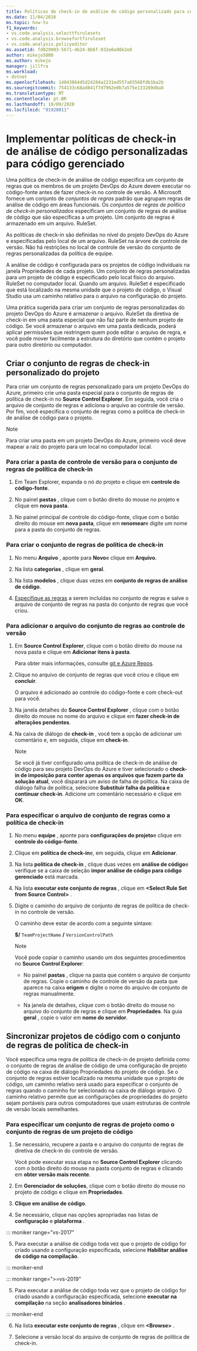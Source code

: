 ```yaml
---
title: Políticas de check-in de análise de código personalizado para código gerenciado
ms.date: 11/04/2016
ms.topic: how-to
f1_keywords:
- vs.code.analysis.selecttfsrulesets
- vs.code.analysis.browsefortfsruleset
- vs.code.analysis.policyeditor
ms.assetid: fd029003-5671-4b24-8b6f-032e0a98b2e8
author: mikejo5000
ms.author: mikejo
manager: jillfra
ms.workload:
- dotnet
ms.openlocfilehash: 1404386445d24284a2231ed557a65568fdb1ba2b
ms.sourcegitcommit: 754133c68ad841f7d7962e0b7a575e133289d8a8
ms.translationtype: MT
ms.contentlocale: pt-BR
ms.lasthandoff: 10/09/2020
ms.locfileid: "91928011"
---
```

# <a name="implement-custom-code-analysis-check-in-policies-for-managed-code"></a>Implementar políticas de check-in de análise de código personalizadas para código gerenciado

Uma política de check-in de análise de código especifica um conjunto de regras que os membros de um projeto DevOps do Azure devem executar no código-fonte antes de fazer check-in no controle de versão. A Microsoft fornece um conjunto de *conjuntos de regras* padrão que agrupam regras de análise de código em áreas funcionais. Os *conjuntos de regras de política de check-in personalizados* especificam um conjunto de regras de análise de código que são específicas a um projeto. Um conjunto de regras é armazenado em um arquivo. RuleSet.

As políticas de check-in são definidas no nível do projeto DevOps do Azure e especificadas pelo local de um arquivo. RuleSet na árvore de controle de versão. Não há restrições no local de controle de versão do conjunto de regras personalizadas da política de equipe.

A análise de código é configurada para os projetos de código individuais na janela Propriedades de cada projeto. Um conjunto de regras personalizadas para um projeto de código é especificado pelo local físico do arquivo. RuleSet no computador local. Quando um arquivo. RuleSet é especificado que está localizado na mesma unidade que o projeto de código, o Visual Studio usa um caminho relativo para o arquivo na configuração do projeto.

Uma prática sugerida para criar um conjunto de regras personalizadas do projeto DevOps do Azure é armazenar o arquivo. RuleSet da diretiva de check-in em uma pasta especial que não faz parte de nenhum projeto de código. Se você armazenar o arquivo em uma pasta dedicada, poderá aplicar permissões que restringem quem pode editar o arquivo de regra, e você pode mover facilmente a estrutura do diretório que contém o projeto para outro diretório ou computador.

## <a name="create-the-project-custom-check-in-rule-set"></a>Criar o conjunto de regras de check-in personalizado do projeto

Para criar um conjunto de regras personalizado para um projeto DevOps do Azure, primeiro crie uma pasta especial para o conjunto de regras de política de check-in no **Source Control Explorer**. Em seguida, você cria o arquivo de conjunto de regras e adiciona o arquivo ao controle de versão. Por fim, você especifica o conjunto de regras como a política de check-in de análise de código para o projeto.

> [!NOTE]
> Para criar uma pasta em um projeto DevOps do Azure, primeiro você deve mapear a raiz do projeto para um local no computador local.

### <a name="to-create-the-version-control-folder-for-the-check-in-policy-rule-set"></a>Para criar a pasta de controle de versão para o conjunto de regras de política de check-in

1. Em Team Explorer, expanda o nó do projeto e clique em **controle do código-fonte**.

2. No painel **pastas** , clique com o botão direito do mouse no projeto e clique em **nova pasta**.

3. No painel principal de controle do código-fonte, clique com o botão direito do mouse em **nova pasta**, clique em **renomear**e digite um nome para a pasta do conjunto de regras.

### <a name="to-create-the-check-in-policy-rule-set"></a>Para criar o conjunto de regras de política de check-in

1. No menu **Arquivo** , aponte para **Novo**e clique em **Arquivo**.

2. Na lista **categorias** , clique em **geral**.

3. Na lista **modelos** , clique duas vezes em **conjunto de regras de análise de código**.

4. [Especifique as regras](../code-quality/how-to-create-a-custom-rule-set.md) a serem incluídas no conjunto de regras e salve o arquivo de conjunto de regras na pasta do conjunto de regras que você criou.

### <a name="to-add-the-rule-set-file-to-version-control"></a>Para adicionar o arquivo do conjunto de regras ao controle de versão

1. Em **Source Control Explorer**, clique com o botão direito do mouse na nova pasta e clique em **Adicionar itens à pasta**.

     Para obter mais informações, consulte [git e Azure Repos](/azure/devops/repos/git/overview?view=vsts&preserve-view=true).

2. Clique no arquivo de conjunto de regras que você criou e clique em **concluir**.

     O arquivo é adicionado ao controle do código-fonte e com check-out para você.

3. Na janela detalhes do **Source Control Explorer** , clique com o botão direito do mouse no nome do arquivo e clique em **fazer check-in de alterações pendentes**.

4. Na caixa de diálogo de **check-in** , você tem a opção de adicionar um comentário e, em seguida, clique em **check-in**.

    > [!NOTE]
    > Se você já tiver configurado uma política de check-in de análise de código para seu projeto DevOps do Azure e tiver selecionado o **check-in de imposição para conter apenas os arquivos que fazem parte da solução atual**, você disparará um aviso de falha de política. Na caixa de diálogo falha de política, selecione **Substituir falha da política e continuar check-in**. Adicione um comentário necessário e clique em **OK**.

### <a name="to-specify-the-rule-set-file-as-the-check-in-policy"></a>Para especificar o arquivo de conjunto de regras como a política de check-in

1. No menu **equipe** , aponte para **configurações do projeto**e clique em **controle do código-fonte**.

2. Clique em **política de check-in**e, em seguida, clique em **Adicionar**.

3. Na lista **política de check-in** , clique duas vezes em **análise de código**e verifique se a caixa de seleção **impor análise de código para código gerenciado** está marcada.

4. Na lista **executar este conjunto de regras** , clique em **\<Select Rule Set from Source Control>** .

5. Digite o caminho do arquivo de conjunto de regras de política de check-in no controle de versão.

     O caminho deve estar de acordo com a seguinte sintaxe:

     **$/** `TeamProjectName` **/** `VersionControlPath`

    > [!NOTE]
    > Você pode copiar o caminho usando um dos seguintes procedimentos no **Source Control Explorer**:

    - No painel **pastas** , clique na pasta que contém o arquivo de conjunto de regras. Copie o caminho de controle de versão da pasta que aparece na caixa **origem** e digite o nome do arquivo de conjunto de regras manualmente.

    - Na janela de detalhes, clique com o botão direito do mouse no arquivo do conjunto de regras e clique em **Propriedades**. Na guia **geral** , copie o valor em **nome do servidor**.

## <a name="synchronize-code-projects-to-the-check-in-policy-rule-set"></a>Sincronizar projetos de código com o conjunto de regras de política de check-in

Você especifica uma regra de política de check-in de projeto definida como o conjunto de regras de análise de código de uma configuração de projeto de código na caixa de diálogo Propriedades do projeto de código. Se o conjunto de regras estiver localizado na mesma unidade que o projeto de código, um caminho relativo será usado para especificar o conjunto de regras quando o caminho for selecionado na caixa de diálogo arquivo. O caminho relativo permite que as configurações de propriedades do projeto sejam portáveis para outros computadores que usam estruturas de controle de versão locais semelhantes.

### <a name="to-specify-a-project-rule-set-as-the-rule-set-of-a-code-project"></a>Para especificar um conjunto de regras de projeto como o conjunto de regras de um projeto de código

1. Se necessário, recupere a pasta e o arquivo do conjunto de regras de diretiva de check-in do controle de versão.

   Você pode executar essa etapa no **Source Control Explorer** clicando com o botão direito do mouse na pasta conjunto de regras e clicando em **obter versão mais recente**.

2. Em **Gerenciador de soluções**, clique com o botão direito do mouse no projeto de código e clique em **Propriedades**.

3. **Clique em análise de código**.

4. Se necessário, clique nas opções apropriadas nas listas de **configuração** e **plataforma** .

::: moniker range="vs-2017"

5. Para executar a análise de código toda vez que o projeto de código for criado usando a configuração especificada, selecione **Habilitar análise de código na compilação**.

::: moniker-end

::: moniker range=">=vs-2019"

5. Para executar a análise de código toda vez que o projeto de código for criado usando a configuração especificada, selecione **executar na compilação** na seção **analisadores binários** .

::: moniker-end

6. Na lista **executar este conjunto de regras** , clique em **\<Browse>** .

8. Selecione a versão local do arquivo de conjunto de regras de política de check-in.
